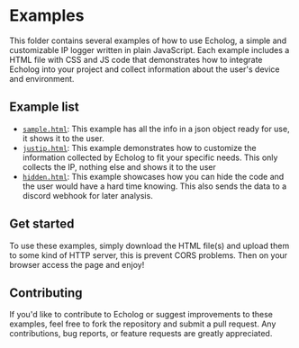 # Examples
This folder contains several examples of how to use Echolog, a simple and customizable IP logger written in plain JavaScript. Each example includes a HTML file with CSS and JS code that demonstrates how to integrate Echolog into your project and collect information about the user's device and environment.

## Example list

- [`sample.html`](sample.html): This example has all the info in a json object ready for use, it shows it to the user.
- [`justip.html`](justip.html): This example demonstrates how to customize the information collected by Echolog to fit your specific needs. This only collects the IP, nothing else and shows it to the user
- [`hidden.html`](hidden.html): This example showcases how you can hide the code and the user would have a hard time knowing. This also sends the data to a discord webhook for later analysis.

## Get started

To use these examples, simply download the HTML file(s) and upload them to some kind of HTTP server, this is prevent CORS problems. Then on your browser access the page and enjoy!

## Contributing

If you'd like to contribute to Echolog or suggest improvements to these examples, feel free to fork the repository and submit a pull request. Any contributions, bug reports, or feature requests are greatly appreciated.